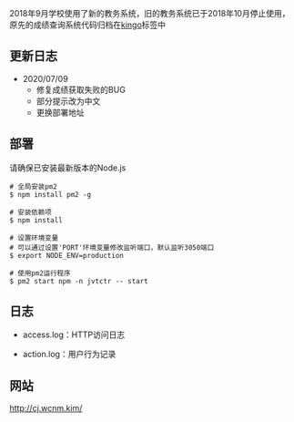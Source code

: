 2018年9月学校使用了新的教务系统，旧的教务系统已于2018年10月停止使用，原先的成绩查询系统代码归档在[kingo](https://github.com/Chocolatl/jvtc-transcript/tree/kingo)标签中

## 更新日志
- 2020/07/09
    - 修复成绩获取失败的BUG
    - 部分提示改为中文
    - 更换部署地址

## 部署

请确保已安装最新版本的Node.js

```
# 全局安装pm2
$ npm install pm2 -g

# 安装依赖项
$ npm install

# 设置环境变量
# 可以通过设置'PORT'环境变量修改监听端口，默认监听3050端口
$ export NODE_ENV=production

# 使用pm2运行程序
$ pm2 start npm -n jvtctr -- start
```

## 日志

- access.log：HTTP访问日志

- action.log：用户行为记录

## 网站

<http://cj.wcnm.kim/>

